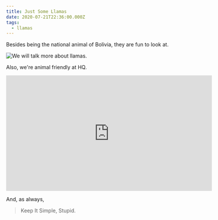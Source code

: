 ```yaml
---
title: Just Some Llamas
date: 2020-07-21T22:36:00.000Z
tags:
  - llamas
---
```

Besides being the national animal of Bolivia, they are fun to look at.

![We will talk more about llamas.](/images/llama.jpg "Photo taken from Wikipedia.")

Also, we're animal friendly at HQ.

<iframe width="560" height="315" src="https://www.youtube.com/embed/0MWOyxL4Wjk" frameborder="0" allow="accelerometer; autoplay; encrypted-media; gyroscope; picture-in-picture" allowfullscreen></iframe>

And, as always,

> Keep It Simple, Stupid.